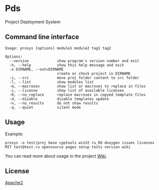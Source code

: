 # Pds

Project Deployment System

## Command line interface

    Usage: prosys [options] module1 module2 tag1 tag2
    
    Options:
      --version             show program's version number and exit
      -h, --help            show this help message and exit
      -o DIRNAME, --out=DIRNAME
                            create or check project in DIRNAME
      -s, --src             move proj folder content to src folder
      -l, --list            show modules list
      -m, --macroses        show list or macroses to replace in files
      -i, --license         show list of available licenses
      -R, --no_replace      replace macroses in copyed template files
      -d, --disable         disable templates update
      -n, --no_results      do not show results
      -q, --quiet           silent mode

## Usage

Example:

    prosys -o test/proj base cpptools win32 ru_RU doxygen issues licenses MIT test@test.ru opensource pages setup tests version wiki

You can read more about usage in the project [Wiki](https://github.com/sigdev2/prosys/wiki).

## License

[Apache2](https://choosealicense.com/licenses/apache-2.0/)
